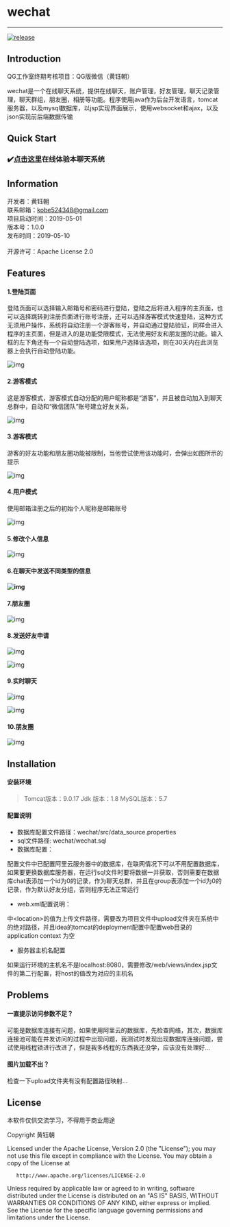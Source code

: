 # wechat

---------

[![release](https://img.shields.io/badge/release-1.0.0-green)](https://github.com/misterchaos/wechat/releases)

## Introduction

QG工作室终期考核项目：QG版微信（黄钰朝）

wechat是一个在线聊天系统，提供在线聊天，账户管理，好友管理，聊天记录管理，聊天群组，朋友圈，相册等功能。程序使用java作为后台开发语言，tomcat服务器，以及mysql数据库，以jsp实现界面展示，使用websocket和ajax，以及json实现前后端数据传输

## Quick Start

### :heavy_check_mark:[点击这里](http://www.cxkball.club:9090/wechat/)在线体验本聊天系统

## Information

开发者：黄钰朝</br>
联系邮箱：<a href="mailto:kobe524348@gmail.com">kobe524348@gmail.com</a></br>
项目启动时间：2019-05-01</br>
版本号：1.0.0</br>
发布时间：2019-05-10</br></br>
开源许可：Apache License 2.0</br>

## Features

#### 1.登陆页面

登陆页面可以选择输入邮箱号和密码进行登陆，登陆之后将进入程序的主页面，也可以选择跳转到注册页面进行账号注册，还可以选择游客模式快速登陆，这种方式无须用户操作，系统将自动注册一个游客账号，并自动通过登陆验证，同样会进入程序的主页面，但是进入的是功能受限模式，无法使用好友和朋友圈的功能。输入框的左下角还有一个自动登陆选项，如果用户选择该选项，则在30天内在此浏览器上会执行自动登陆功能。

![img](file:///C:/Users/MISTER~1/AppData/Local/Temp/msohtmlclip1/01/clip_image002.jpg)

 

#### 2.游客模式

这是游客模式，游客模式自动分配的用户昵称都是“游客”，并且被自动加入到聊天总群中，自动和“微信团队”账号建立好友关系，

![img](file:///C:/Users/MISTER~1/AppData/Local/Temp/msohtmlclip1/01/clip_image004.jpg)

#### 3.游客模式

游客的好友功能和朋友圈功能被限制，当他尝试使用该功能时，会弹出如图所示的提示

 

![img](file:///C:/Users/MISTER~1/AppData/Local/Temp/msohtmlclip1/01/clip_image006.jpg)

 

#### 4.用户模式

使用邮箱注册之后的初始个人昵称是邮箱账号

![img](file:///C:/Users/MISTER~1/AppData/Local/Temp/msohtmlclip1/01/clip_image008.jpg)

 

#### 5.修改个人信息

![img](file:///C:/Users/MISTER~1/AppData/Local/Temp/msohtmlclip1/01/clip_image010.jpg)

 

 

#### 6.在聊天中发送不同类型的信息

#### ![img](file:///C:/Users/MISTER~1/AppData/Local/Temp/msohtmlclip1/01/clip_image012.jpg)

 

#### 7.朋友圈

![img](file:///C:/Users/MISTER~1/AppData/Local/Temp/msohtmlclip1/01/clip_image014.jpg)

 

#### 8.发送好友申请

 

 

![img](file:///C:/Users/MISTER~1/AppData/Local/Temp/msohtmlclip1/01/clip_image016.jpg)

![img](file:///C:/Users/MISTER~1/AppData/Local/Temp/msohtmlclip1/01/clip_image018.jpg)

 

 

#### 9.实时聊天

![img](file:///C:/Users/MISTER~1/AppData/Local/Temp/msohtmlclip1/01/clip_image020.jpg)

![img](file:///C:/Users/MISTER~1/AppData/Local/Temp/msohtmlclip1/01/clip_image022.jpg)

 

 

 

#### 10.朋友圈

 

![img](file:///C:/Users/MISTER~1/AppData/Local/Temp/msohtmlclip1/01/clip_image024.jpg)

 

 

 

 

## Installation

#### 安装环境

> Tomcat版本：9.0.17
> Jdk 版本：1.8
> MySQL版本：5.7

#### 配置说明

- 数据库配置文件路径：wechat/src/data_source.properties
- sql文件路径: wechat/wechat.sql
- 数据库配置：

配置文件中已配置阿里云服务器中的数据库，在联网情况下可以不用配置数据库，如果要更换数据库服务器，在运行sql文件时要将数据一并获取，否则需要在数据库chat表添加一个id为0的记录，作为聊天总群，并且在group表添加一个id为0的记录，作为默认好友分组，否则程序无法正常运行

- web.xml配置说明：

<multipart-config>中\<location>的值为上传文件路径，需要改为项目文件中upload文件夹在系统中的绝对路径，并且idea的tomcat的deployment配置中配置web目录的application context 为空

- 服务器主机名配置

如果运行环境的主机名不是localhost:8080，需要修改/web/views/index.jsp文件的第二行配置，将host的值改为对应的主机名

## Problems

#### 一直提示访问参数不足？

可能是数据库连接有问题，如果使用阿里云的数据库，先检查网络，其次，数据库连接池可能在并发访问的过程中出现问题，我测试时发现出现数据库连接问题，尝试使用线程锁进行改进了，但是我多线程的东西我还没学，应该没有处理好...

#### 图片加载不出？

检查一下upload文件夹有没有配置路径映射...

## License

本软件仅供交流学习，不得用于商业用途

Copyright 黄钰朝 

   Licensed under the Apache License, Version 2.0 (the "License");
   you may not use this file except in compliance with the License.
   You may obtain a copy of the License at

       http://www.apache.org/licenses/LICENSE-2.0

   Unless required by applicable law or agreed to in writing, software
   distributed under the License is distributed on an "AS IS" BASIS,
   WITHOUT WARRANTIES OR CONDITIONS OF ANY KIND, either express or implied.
   See the License for the specific language governing permissions and
   limitations under the License.